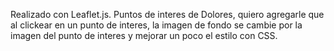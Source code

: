 Realizado con Leaflet.js.
Puntos de interes de Dolores, quiero agregarle que al clickear en un punto de interes, la imagen de fondo se cambie por la imagen del punto de interes y mejorar un poco el estilo con CSS.
